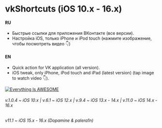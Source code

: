 # vkShortcuts (iOS 10.x - 16.x)

#### RU

- Быстрые ссылки для приложения ВКонтакте (все версии).
- Настройка iOS, только iPhone и iPod touch (нажмите изображение, чтобы посмотреть видео 👇)

#### EN

- Quick action for VK application (all version).
- iOS tweak, only iPhone, iPod touch and iPad (latest version) (tap image to watch video 👇).

[![Everything Is AWESOME](https://i.imgur.com/47QC5gO.png)](https://www.youtube.com/watch?v=fmFozJeVvN0 "Everything Is AWESOME")

###### v.1.0.4 ~ iOS 10.x | v.6.1 ~ iOS 12.x | v.9.4 ~ iOS 13.x - 14.x | v.11.0 ~ iOS 14.x - 16.x

###### v11.1 ~ iOS 15.x - 16.x (Dopamine & palera1n)
